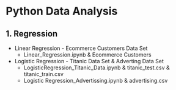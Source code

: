 # Python Data Analysis


## 1. Regression
  * Linear Regression - Ecommerce Customers Data Set
     - Linear_Regression.ipynb & Ecommerce Customers
  * Logistic Regression - Titanic Data Set & Adverting Data Set
     - LogisticRegression_Titanic_Data.ipynb & titanic_test.csv & titanic_train.csv
     - Logistic Regression_Advertissing.ipynb & advertising.csv
